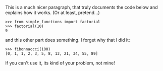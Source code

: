 This is a much nicer paragraph, that truly documents the code below and explains how it works.
(Or at least, pretend...)

    >>> from simple_functions import factorial
    >>> factorial(10)
    9

and this other part does something.  I forget why that I did it:

    >>> fibonnaccci(100)
    [0, 1, 1, 2, 3, 5, 8, 13, 21, 34, 55, 89]

If you can't use it, its kind of your problem, not mine!

